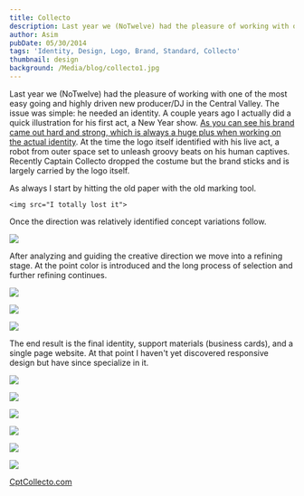 ```yaml
---
title: Collecto
description: Last year we (NoTwelve) had the pleasure of working with one of the most easy going and highly driven new producer/DJ in the Central Valley.
author: Asim
pubDate: 05/30/2014
tags: 'Identity, Design, Logo, Brand, Standard, Collecto'
thumbnail: design
background: /Media/blog/collecto1.jpg
---
```


Last year we (NoTwelve) had the pleasure of working with one of the most easy going and highly driven new producer/DJ in the Central Valley. The issue was simple: he needed an identity. A couple years ago I actually did a quick illustration for his first act, a New Year show. <a href="../img/post/collecto0.jpg" target="_blank">As you can see his brand came out hard and strong, which is always a huge plus when working on the actual identity</a>. At the time the logo itself identified with his live act, a robot from outer space set to unleash groovy beats on his human captives. Recently Captain Collecto dropped the costume but the brand sticks and is largely carried by the logo itself.

As always I start by hitting the old paper with the old marking tool.

`<img src="I totally lost it"> `

Once the direction was relatively identified concept variations follow.

![](/Media/blog/collecto2.jpg)

After analyzing and guiding the creative direction we move into a refining stage. At the point color is introduced and the long process of selection and further refining continues. 

![](/Media/blog/collecto3.jpg)

![](/Media/blog/collecto4.jpg)

![](/Media/blog/collecto5.jpg)

The end result is the final identity, support materials (business cards), and a single page website.  At that point I haven't  yet discovered  responsive design but have since specialize in it.

![](/Media/blog/collecto6.jpg)

![](/Media/blog/collecto7.jpg)

![](/Media/blog/collecto8.jpg)

![](/Media/blog/collecto9.jpg)

![](/Media/blog/collecto10.jpg)

![](/Media/blog/collecto11.jpg)

<p class="center-text">
<a href="https://simanov.dev/cptcollecto/" target="_blank">CptCollecto.com <i class="btr bt-external-link"></i></a>
</p>
